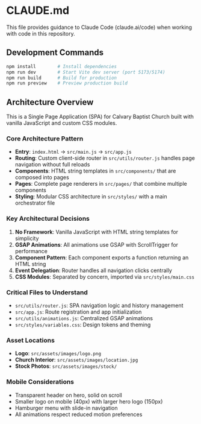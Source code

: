 # CLAUDE.md

This file provides guidance to Claude Code (claude.ai/code) when working with code in this repository.

## Development Commands

```bash
npm install        # Install dependencies
npm run dev        # Start Vite dev server (port 5173/5174)
npm run build      # Build for production
npm run preview    # Preview production build
```

## Architecture Overview

This is a Single Page Application (SPA) for Calvary Baptist Church built with vanilla JavaScript and custom CSS modules.

### Core Architecture Pattern

- **Entry**: `index.html` → `src/main.js` → `src/app.js`
- **Routing**: Custom client-side router in `src/utils/router.js` handles page navigation without full reloads
- **Components**: HTML string templates in `src/components/` that are composed into pages
- **Pages**: Complete page renderers in `src/pages/` that combine multiple components
- **Styling**: Modular CSS architecture in `src/styles/` with a main orchestrator file

### Key Architectural Decisions

1. **No Framework**: Vanilla JavaScript with HTML string templates for simplicity
2. **GSAP Animations**: All animations use GSAP with ScrollTrigger for performance
3. **Component Pattern**: Each component exports a function returning an HTML string
4. **Event Delegation**: Router handles all navigation clicks centrally
5. **CSS Modules**: Separated by concern, imported via `src/styles/main.css`

### Critical Files to Understand

- `src/utils/router.js`: SPA navigation logic and history management
- `src/app.js`: Route registration and app initialization
- `src/utils/animations.js`: Centralized GSAP animations
- `src/styles/variables.css`: Design tokens and theming

### Asset Locations

- **Logo**: `src/assets/images/logo.png`
- **Church Interior**: `src/assets/images/location.jpg`
- **Stock Photos**: `src/assets/images/stock/`

### Mobile Considerations

- Transparent header on hero, solid on scroll
- Smaller logo on mobile (40px) with larger hero logo (150px)
- Hamburger menu with slide-in navigation
- All animations respect reduced motion preferences
